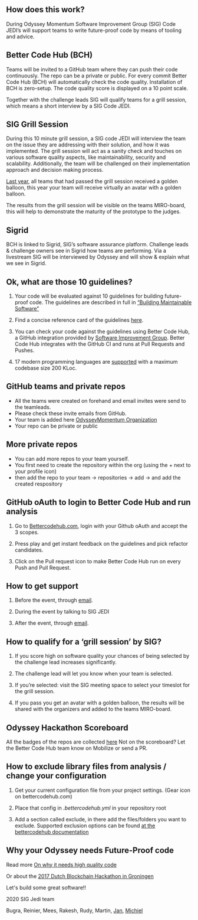 ## How does this work?

During Odyssey Momentum Software Improvement Group (SIG) Code JEDI’s will support teams to write future-proof code by means of tooling and advice.

## Better Code Hub (BCH)

Teams will be invited to a GitHub team where they can push their code continuously. The repo can be a private or public. For every commit Better Code Hub (BCH) will automatically check the code quality. Installation of BCH is zero-setup. The code quality score is displayed on a 10 point scale. 

Together with the challenge leads SIG will qualify teams for a grill session, which means a short interview by a SIG Code JEDI. 


## SIG Grill Session

During this 10 minute grill session, a SIG code JEDI will interview the team on the issue they are addressing with their solution, and how it was implemented. The grill session will act as a sanity check and touches on various software quality aspects, like maintainability, security and scalability. Additionally, the team will be challenged on their implementation approach and decision making process.

[Last year](https://odysseyhack.github.io/), all teams that had passed the grill session received a golden balloon, this year your team will receive virtually an avatar with a golden balloon. 

The results from the grill session will be visible on the teams MIRO-board, this will help to demonstrate the maturity of the prototype to the judges.

## Sigrid

BCH is linked to Sigrid, SIG’s software assurance platform. Challenge leads & challenge owners see in Sigrid how teams are performing. 
Via a livestream SIG will be interviewed by Odyssey and will show & explain what we see in Sigrid.

## Ok, what are those 10 guidelines?

1. Your code will be evaluated against 10 guidelines for building future-proof code. The guidelines are described in full in [“Building Maintainable Software”](https://www.softwareimprovementgroup.com/resources/ebook-building-maintainable-software/)

2. Find a concise reference card of the guidelines [here](https://cdn-images-1.medium.com/max/1200/1*TS-ZTeI7sQS7dy_AlMqSXQ.png).

3. You can check your code against the guidelines using Better Code Hub, a GitHub integration provided by [Software Improvement Group](https://www.sig.eu). Better Code Hub integrates with the GitHub CI and runs at Pull Requests and Pushes.

4. 17 modern programming languages are [supported](https://bettercodehub.com/docs/configuration-manual) with a maximum codebase size 200 KLoc.


## GitHub teams and private repos

- All the teams were created on forehand and email invites were send to the teamleads. 
- Please check these invite emails from GitHub.
- Your team is added here [OdysseyMomentum Organization](https://github.com/odysseymomentum)
- Your repo can be private or public

## More private repos

- You can add more repos to your team yourself.
- You first need to create the repository within the org (using the + next to your profile icon) 
- then add the repo to your team -> repositories -> add -> and add the created respository

## GitHub oAuth to login to Better Code Hub and run analysis

1. Go to [Bettercodehub.com](https://bettercodehub.com), login with your Github oAuth and accept the 3 scopes. 

2. Press play and get instant feedback on the guidelines and pick refactor candidates.

3. Click on the Pull request icon to make Better Code Hub run on every Push and Pull Request.


## How to get support

1. Before the event, through [email](mailto:bettercodehub@sig.eu).

2. During the event by talking to SIG JEDI 

3. After the event, through [email](mailto:bettercodehub@sig.eu).



## How to qualify for a ‘grill session’ by SIG? 

1. If you score high on software quality your chances of being selected by the challenge lead increases significantly.

2. The challenge lead will let you know when your team is selected. 

3. If you’re selected: visit the SIG meeting space to select your timeslot for the grill session.

4. If you pass you get an avatar with a golden balloon, the results will be shared with the organizers and added to the teams MIRO-board.



## Odyssey Hackathon Scoreboard

All the badges of the repos are collected [here](https://odysseyhack.github.io/scoreboard)
Not on the scoreboard? Let the Better Code Hub team know on Mobilize or send a PR.


## How to exclude library files from analysis / change your configuration

1. Get your current configuration file from your project settings. (Gear icon on bettercodehub.com)

2. Place that config in _.bettercodehub.yml_ in your repository root

3. Add a section called exclude, in there add the files/folders you want to exclude. Supported exclusion options can be found [at the bettercodehub documentation](https://bettercodehub.com/docs/configuration-manual)


## Why your Odyssey needs Future-Proof code

Read more [On why it needs high quality code ](https://medium.com/@jstvssr/why-blockchain-needs-future-proof-code-cb09b39175e1#.bqfmcig55)

Or about the [2017 Dutch Blockchain Hackathon in Groningen](https://dev.to/jstvssr/how-a-hackathon-appreciates-quality-code)


Let's build some great software!!

2020 SIG Jedi team

Bugra, Reinier, Mees, Rakesh, Rudy, Martin, [Jan](https://github.com/janlaan), [Michiel](https://github.com/michielcuijpers)

